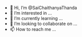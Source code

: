 - 👋 Hi, I’m @SaiChaithanyaThanda
- 👀 I’m interested in ...
- 🌱 I’m currently learning ...
- 💞️ I’m looking to collaborate on ...
- 📫 How to reach me ...

<!---
SaiChaithanyaThanda/SaiChaithanyaThanda is a ✨ special ✨ repository because its `README.md` (this file) appears on your GitHub profile.
You can click the Preview link to take a look at your changes.
--->
